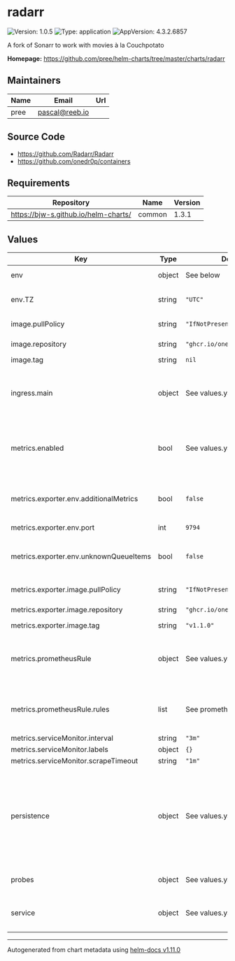 # radarr

![Version: 1.0.5](https://img.shields.io/badge/Version-1.0.5-informational?style=flat-square) ![Type: application](https://img.shields.io/badge/Type-application-informational?style=flat-square) ![AppVersion: 4.3.2.6857](https://img.shields.io/badge/AppVersion-4.3.2.6857-informational?style=flat-square)

A fork of Sonarr to work with movies à la Couchpotato

**Homepage:** <https://github.com/pree/helm-charts/tree/master/charts/radarr>

## Maintainers

| Name | Email | Url |
| ---- | ------ | --- |
| pree | <pascal@reeb.io> |  |

## Source Code

* <https://github.com/Radarr/Radarr>
* <https://github.com/onedr0p/containers>

## Requirements

| Repository | Name | Version |
|------------|------|---------|
| https://bjw-s.github.io/helm-charts/ | common | 1.3.1 |

## Values

| Key | Type | Default | Description |
|-----|------|---------|-------------|
| env | object | See below | environment variables. |
| env.TZ | string | `"UTC"` | Set the container timezone |
| image.pullPolicy | string | `"IfNotPresent"` | image pull policy |
| image.repository | string | `"ghcr.io/onedr0p/radarr"` | image repository |
| image.tag | string | `nil` |  |
| ingress.main | object | See values.yaml | Enable and configure ingress settings for the chart under this key. |
| metrics.enabled | bool | See values.yaml | Enable and configure Exportarr sidecar and Prometheus serviceMonitor. |
| metrics.exporter.env.additionalMetrics | bool | `false` | Set to true to enable gathering of additional metrics (slow) |
| metrics.exporter.env.port | int | `9794` | metrics port |
| metrics.exporter.env.unknownQueueItems | bool | `false` | Set to true to enable gathering unknown queue items |
| metrics.exporter.image.pullPolicy | string | `"IfNotPresent"` | image pull policy |
| metrics.exporter.image.repository | string | `"ghcr.io/onedr0p/exportarr"` | image repository |
| metrics.exporter.image.tag | string | `"v1.1.0"` | image tag |
| metrics.prometheusRule | object | See values.yaml | Enable and configure Prometheus Rules for the chart under this key. |
| metrics.prometheusRule.rules | list | See prometheusrules.yaml | Configure additionial rules for the chart under this key. |
| metrics.serviceMonitor.interval | string | `"3m"` |  |
| metrics.serviceMonitor.labels | object | `{}` |  |
| metrics.serviceMonitor.scrapeTimeout | string | `"1m"` |  |
| persistence | object | See values.yaml | Configure persistence settings for the chart under this key. # Config persistence is required for the Prometheus exporter sidecar. |
| probes | object | See values.yaml | Configures the probes for the main Pod. |
| service | object | See values.yaml | Configures service settings for the chart. |

----------------------------------------------
Autogenerated from chart metadata using [helm-docs v1.11.0](https://github.com/norwoodj/helm-docs/releases/v1.11.0)
